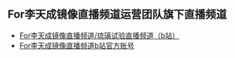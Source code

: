 ## For李天成镜像直播频道运营团队旗下直播频道

- [For李天成镜像直播频道/琉璃试验直播频道（b站）](https://live.bilibili.com/24810294)
- [For李天成镜像直播频道b站官方账号](https://space.bilibili.com/528573889)
